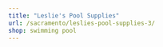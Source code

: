 ```yaml
---
title: "Leslie's Pool Supplies"
url: /sacramento/leslies-pool-supplies-3/
shop: swimming pool
---
```


